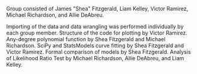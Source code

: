 Group consisted of James "Shea" Fitzgerald, Liam Kelley, Victor Ramirez, Michael Richardson, and Allie DeAbreu.

Importing of the data and data wrangling was performed individually by each group member. Structure of the code for plotting by Victor Ramirez. Any-degree polynomial function by Shea Fitzgerald and Michael Richardson. SciPy and StatsModels curve fitting by Shea Fitzgerald and Victor Ramirez. Formal comparison of models by Shea Fitzgerald. Analysis of Likelihood Ratio Test by Michael Richardson, Allie DeAbreu, and Liam Kelley.

